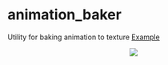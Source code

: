# animation_baker
Utility for baking animation to texture
[Example](https://drive.google.com/file/d/1vj-O3CoZo2jbrc6j35e2ujjvgLehgjBl/view?usp=sharing)
<p align="center">
<img src="https://imgur.com/9BZNuDT.gif">
</p>
